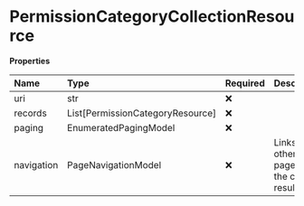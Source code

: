 # PermissionCategoryCollectionResource

**Properties**

| Name       | Type                             | Required | Description                                    |
| :--------- | :------------------------------- | :------- | :--------------------------------------------- |
| uri        | str                              | ❌       |                                                |
| records    | List[PermissionCategoryResource] | ❌       |                                                |
| paging     | EnumeratedPagingModel            | ❌       |                                                |
| navigation | PageNavigationModel              | ❌       | Links to other pages of the current result set |

<!-- This file was generated by liblab | https://liblab.com/ -->
